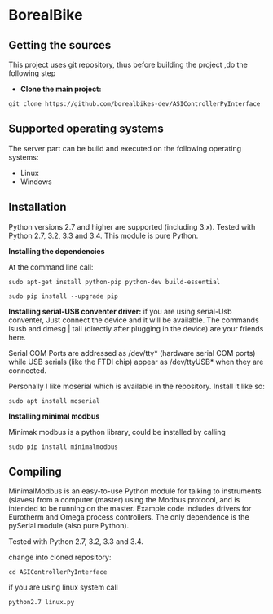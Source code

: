 # BorealBike

## Getting the sources

This project uses git repository, thus before building the project ,do the following step

* **Clone the main project:** 

```shell 
git clone https://github.com/borealbikes-dev/ASIControllerPyInterface
```

## Supported operating systems

The server part can be build and executed on the following operating systems:

 * Linux
 * Windows
 

## Installation

Python versions 2.7 and higher are supported (including 3.x). Tested with Python 2.7, 3.2, 3.3 and 3.4. This module is pure Python.

**Installing the dependencies**

At the command line call:

```shell
sudo apt-get install python-pip python-dev build-essential 

sudo pip install --upgrade pip

```

**Installing serial-USB conventer driver:**
if you are using serial-Usb conventer, Just connect the device and it will be available. The commands lsusb and dmesg | tail (directly after plugging in the device) are your friends here.

Serial COM Ports are addressed as /dev/tty* (hardware serial COM ports) while USB serials (like the FTDI chip) appear as /dev/ttyUSB* when they are connected.

Personally I like moserial which is available in the repository. Install it like so:

```shell
sudo apt install moserial
```

**Installing minimal modbus**

Minimak modbus is a python library, could be installed by calling 

```shell
sudo pip install minimalmodbus
```

## Compiling 

MinimalModbus is an easy-to-use Python module for talking to instruments (slaves) from a computer (master) using the Modbus protocol, and is intended to be running on the master. Example code includes drivers for Eurotherm and Omega process controllers. The only dependence is the pySerial module (also pure Python).

Tested with Python 2.7, 3.2, 3.3 and 3.4.

change into cloned repository:

```shell
cd ASIControllerPyInterface
```

if you are using linux system call 

```shell
python2.7 linux.py
```
